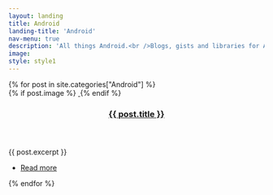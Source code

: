 ```yaml
---
layout: landing
title: Android
landing-title: 'Android'
nav-menu: true
description: 'All things Android.<br />Blogs, gists and libraries for Android.'
image:
style: style1
---
```

<!-- Main -->
<div id="main" class="alt">
	<section class="spotlights">
		{% for post in site.categories["Android"] %}
			<section>
				{% if post.image %}
					<a href="{{ site.baseurl }}{{ post.url }}" class="image">
						<img src="{{ site.baseurl }}/{{ post.image }}" alt="" data-position="center center" />
					</a>
				{% endif %}
				<div class="content">
					<div class="inner">
						<header class="major">
							<h3><a href="{{ site.baseurl }}{{ post.url }}">{{ post.title }}</a></h3>
						</header>
						<p>{{ post.excerpt }}</p>
						<ul class="actions">
							<li><a href="{{ site.baseurl }}{{ post.url }}" class="button">Read more</a></li>
						</ul>
					</div>
				</div>
			</section>
		{% endfor %}
	</section>
</div>
